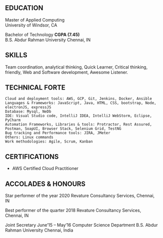 ## EDUCATION
Master of Applied Computing  
University of Windsor, CA

Bachelor of Technology         **CGPA (7.45)**  
B.S. Abdur Rahman University Chennai, IN

## SKILLS
Team coordination, analytical thinking, Quick Learner, Critical thinking, friendly, Web and Software development, Awesome Listener.

## TECHNICAL FORTE
```
Cloud and deployment tools: AWS, GCP, Git, Jenkins, Docker, Ansible
Languages & Frameworks: JavaScript, Java, HTML, CSS, bootstrap, Node, electronJS, expressJS
Database: Mysql, NeDb
IDE: Visual Studio code, IntelliJ IDEA, IntelliJ WebStorm, Eclipse, PyCharm
Automation Frameworks, Libraries & tools: Protractor, Rest Assured, Postman, SoapUI, Browser Stack, Selenium Grid, TestNG
Bug tracking and Performance tools: JIRA, JMeter
Others: Linux commands
Work methodologies: Agile, Scrum, Kanban
```

## CERTIFICATIONS
- AWS Certified Cloud Practitioner

## ACCOLADES & HONOURS
Star performer of the year 2020
Revature Consultancy Services, Chennai, IN  

Best performer of the quarter 2018
Revature Consultancy Services, Chennai, IN  

Joint Secretary June’15 – May’16
Computer Science Department B.S. Abdur Rahman University Chennai, India
